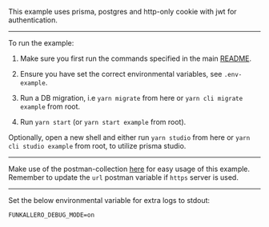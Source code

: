 This example uses prisma, postgres and http-only cookie with jwt for authentication.

---

To run the example:

1. Make sure you first run the commands specified in the main [README](https://github.com/Lindeneg/funkallero/tree/master).

2. Ensure you have set the correct environmental variables, see `.env-example`.

3. Run a DB migration, i.e `yarn migrate` from here or `yarn cli migrate example` from root.

4. Run `yarn start` (or `yarn start example` from root).

Optionally, open a new shell and either run `yarn studio` from here or `yarn cli studio example` from root, to utilize prisma studio.

---

Make use of the postman-collection [here](./postman) for easy usage of this example. Remember to update the `url` postman variable if `https` server is used.

---

Set the below environmental variable for extra logs to stdout:

`FUNKALLERO_DEBUG_MODE=on`
